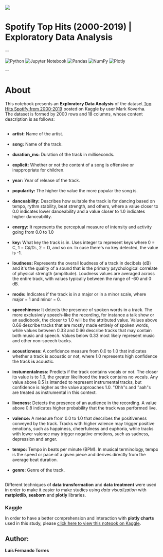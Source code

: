 <img src = 'https://www.secretshoresmusic.com/wp-content/uploads/2017/10/spotify-banner.png'><br>
# Spotify Top Hits (2000-2019) | Exploratory Data Analysis
--<br><br>
![Python](https://img.shields.io/badge/python-3670A0?style=for-the-badge&logo=python&logoColor=ffdd54) ![Jupyter Notebook](https://img.shields.io/badge/jupyter-%23FA0F00.svg?style=for-the-badge&logo=jupyter&logoColor=white) ![Pandas](https://img.shields.io/badge/pandas-%23150458.svg?style=for-the-badge&logo=pandas&logoColor=white) ![NumPy](https://img.shields.io/badge/numpy-%23013243.svg?style=for-the-badge&logo=numpy&logoColor=white) ![Plotly](https://img.shields.io/badge/Plotly-%233F4F75.svg?style=for-the-badge&logo=plotly&logoColor=white)<br>

--

# About 
This notebook presents an **Exploratory Data Analysis** of the dataset <a href="https://www.kaggle.com/datasets/paradisejoy/top-hits-spotify-from-20002019">Top Hits Spotify from 2000-2019</a> posted on Kaggle by user Mark Koverha.<br>
The dataset is formed by 2000 rows and 18 columns, whose content description is as follows: <br><br>

- **artist:** Name of the artist.<br><br>
- **song:** Name of the track.<br><br>
- **duration_ms:** Duration of the track in milliseconds.<br><br>
- **explicit:** Whether or not the content of a song is offensive or inappropriate for children.<br><br>
- **year:** Year of release of the track.<br><br>
- **popularity:** The higher the value the more popular the song is.<br><br>
- **danceability:** Describes how suitable the track is for dancing based on tempo, rythm stability, beat strength, and others, where a value closer to 0.0 indicates lower danceability and a value closer to 1.0 indicates higher danceability.<br><br>
- **energy:** It represents the perceptual measure of intensity and activity going from 0.0 to 1.0<br><br>
- **key:** What key the track is in. Uses integer to represent keys where 0 = C, 1 = C♯/D♭, 2 = D, and so on. In case there's no key detected, the value is -1.<br><br>
- **loudness:** Represents the overall loudness of a track in decibels (dB) and it's the quality of a sound that is the primary psychological correlate of physical strength (amplitude). Loudness values are averaged across the entire track, with values typically between the range of -60 and 0 dB.<br><br>
- **mode:** Indicates if the track is in a major or in a minor scale, where major = 1 and minor = 0.<br><br>
- **speechiness:** It detects the presence of spoken words in a track. The more exclusively speech-like the recording, for instance a talk show or an audiobook, the closer to 1.0 will be the attributed value. Values above 0.66 describe tracks that are mostly made entirely of spoken words, while values between 0.33 and 0.66 describe tracks that may contain both music and speech. Values below 0.33 most likely represent music and other non-speech tracks. <br><br>
- **acousticness:** A confidence measure from 0.0 to 1.0 that indicates whether a track is acoustic or not, where 1.0 represents high confidence the track **is** acoustic.<br><br>
- **instumentalness:** Predicts if the track contains vocals or not. The closer its value is to 1.0, the greater likelihood the track contains no vocals. Any value above 0.5 is intended to represent instrumental tracks, but confidence is higher as the value approaches 1.0. "Ohh"s and "aah"s are treated as instrumental in this context.<br><br>
- **liveness:** Detects the presence of an audience in the recording. A value above 0.8 indicates higher probability that the track was performed live.<br><br>
- **valence:** A measure from 0.0 to 1.0 that describes the positiveness conveyed by the track. Tracks with higher valence may trigger positive emotions, such as happiness, cheerfulness and euphoria, while tracks with lower valence may trigger negative emotions, such as sadness, depression and anger.<br><br>
- **tempo:** Tempo in beats per minute (BPM). In musical terminology, tempo is the speed or pace of a given piece and derives directly from the average beat duration.<br><br>
- **genre:** Genre of the track.<br><br>

Different techniques of **data transformation** and **data treatment** were used in order to make it easier to make studies using *data visualization* with **matplotlib**, **seaborn** and **plotly** libraries.<br>

### Kaggle
In order to have a better comprehension and interaction with **plotly charts** used in this study, please <a href="https://www.kaggle.com/code/lusfernandotorres/spotify-top-hits-2000-2019-eda">click here to view this noteook on Kaggle</a>.

## Author:
**Luís Fernando Torres**
